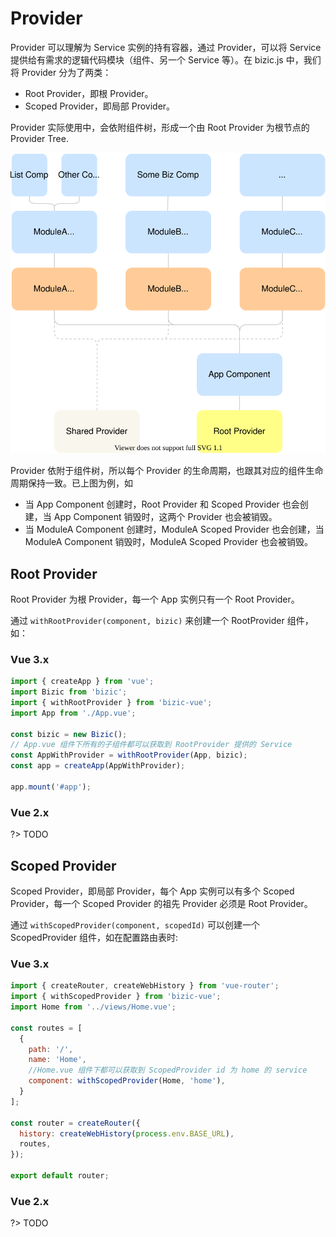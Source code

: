 # Provider

 Provider 可以理解为 Service 实例的持有容器，通过 Provider，可以将 Service 提供给有需求的逻辑代码模块（组件、另一个 Service 等）。在 bizic.js 中，我们将 Provider 分为了两类：

- Root Provider，即根 Provider。
- Scoped Provider，即局部 Provider。

Provider 实际使用中，会依附组件树，形成一个由 Root Provider 为根节点的 Provider Tree.

![Provider Tree](_media/provider.drawio.svg )

Provider 依附于组件树，所以每个 Provider 的生命周期，也跟其对应的组件生命周期保持一致。已上图为例，如

-  当 App Component 创建时，Root Provider 和 Scoped Provider 也会创建，当 App Component 销毁时，这两个 Provider 也会被销毁。
-  当 ModuleA Component 创建时，ModuleA Scoped Provider 也会创建，当 ModuleA Component 销毁时，ModuleA Scoped Provider 也会被销毁。

## Root Provider

Root Provider 为根 Provider，每一个 App 实例只有一个 Root Provider。

通过 `withRootProvider(component, bizic)` 来创建一个 RootProvider 组件，如：

<!-- tabs:start -->

### **Vue 3.x**

```js
import { createApp } from 'vue';
import Bizic from 'bizic';
import { withRootProvider } from 'bizic-vue';
import App from './App.vue';

const bizic = new Bizic();
// App.vue 组件下所有的子组件都可以获取到 RootProvider 提供的 Service
const AppWithProvider = withRootProvider(App, bizic); 
const app = createApp(AppWithProvider);

app.mount('#app');

```
### **Vue 2.x**

?> TODO

<!-- tabs:end -->

## Scoped Provider

Scoped Provider，即局部 Provider，每个 App 实例可以有多个 Scoped Provider，每一个 Scoped Provider 的祖先 Provider 必须是 Root Provider。

通过 `withScopedProvider(component, scopedId)` 可以创建一个 ScopedProvider 组件，如在配置路由表时:

<!-- tabs:start -->

### **Vue 3.x**

```js
import { createRouter, createWebHistory } from 'vue-router';
import { withScopedProvider } from 'bizic-vue';
import Home from '../views/Home.vue';

const routes = [
  {
    path: '/',
    name: 'Home',
    //Home.vue 组件下都可以获取到 ScopedProvider id 为 home 的 service
    component: withScopedProvider(Home, 'home'), 
  }
];

const router = createRouter({
  history: createWebHistory(process.env.BASE_URL),
  routes,
});

export default router;
```

### **Vue 2.x**

?> TODO

<!-- tabs:end -->
